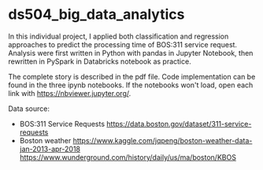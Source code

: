 # ds504_big_data_analytics

In this individual project, I applied both classification and regression approaches to predict the processing time of BOS:311 service request. Analysis were first written in Python with pandas in Jupyter Notebook, then rewritten in PySpark in Databricks notebook as practice. 

The complete story is described in the pdf file. Code implementation can be found in the three ipynb notebooks. If the notebooks won't load, open each link with https://nbviewer.jupyter.org/.


Data source:
- BOS:311 Service Requests
  https://data.boston.gov/dataset/311-service-requests
- Boston weather
  https://www.kaggle.com/jqpeng/boston-weather-data-jan-2013-apr-2018
  https://www.wunderground.com/history/daily/us/ma/boston/KBOS
